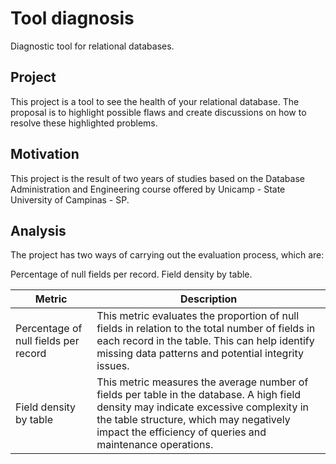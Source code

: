 # Tool diagnosis
Diagnostic tool for relational databases.

## Project
This project is a tool to see the health of your relational database. The proposal is to highlight possible flaws and create discussions on how to resolve these highlighted problems.

## Motivation
This project is the result of two years of studies based on the Database Administration and Engineering course offered by Unicamp - State University of Campinas - SP.

## Analysis
The project has two ways of carrying out the evaluation process, which are:

Percentage of null fields per record.
Field density by table.


| Metric | Description | 
|----------|----------|
|Percentage of null fields per record|This metric evaluates the proportion of null fields in relation to the total number of fields in each record in the table. This can help identify missing data patterns and potential integrity issues.|
|Field density by table|This metric measures the average number of fields per table in the database. A high field density may indicate excessive complexity in the table structure, which may negatively impact the efficiency of queries and maintenance operations.|

